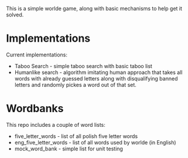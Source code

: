 This is a simple worlde game, along with basic mechanisms to help get it solved.

# Implementations
Current implementations:
- Taboo Search - simple taboo search with basic taboo list
- Humanlike search - algorithm imitating human approach that takes all words with already guessed letters along with disqualifying banned letters and randomly pickes a word out of that set.

# Wordbanks
This repo includes a couple of word lists:
- five_letter_words - list of all polish five letter words
- eng_five_letter_words - list of all words used by worlde (in English)
- mock_word_bank - simple list for unit testing
